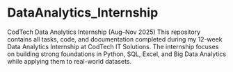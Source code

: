 # DataAnalytics_Internship
CodTech Data Analytics Internship (Aug–Nov 2025)
This repository contains all tasks, code, and documentation completed during my 12-week Data Analytics Internship at CodTech IT Solutions. 
The internship focuses on building strong foundations in Python, SQL, Excel, and Big Data Analytics while applying them to real-world datasets.

